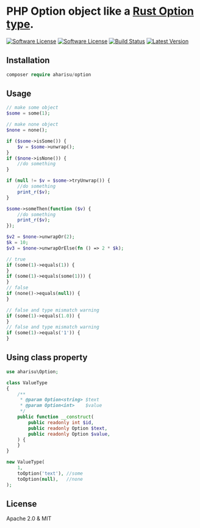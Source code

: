 # PHP Option object like a [Rust Option type](https://doc.rust-lang.org/std/option/enum.Option.html).
<p>
<a href="LICENSE-APACHE"><img src="https://img.shields.io/badge/license-Apache%202.0-brightgreen.svg?style=flat-square" alt="Software License"></img></a>
<a href="LICENSE-MIT2"><img src="https://img.shields.io/badge/license-MIT2-brightgreen.svg?style=flat-square" alt="Software License"></img></a>
<a href="https://github.com/aharisu/php-option/actions"><img src="https://github.com/aharisu/php-option/actions/workflows/tests.yml/badge.svg" alt="Build Status"></img></a>
<a href="https://github.com/aharisu/php-option/releases"><img src="https://img.shields.io/github/release/aharisu/php-option.svg?style=flat-square" alt="Latest Version"></img></a>
</p>

## Installation

```php
composer require aharisu/option
```

## Usage

```php
// make some object
$some = some(1);

// make none object
$none = none();

if ($some->isSome()) {
    $v = $some->unwrap();
}
if ($none->isNone()) {
    //do something
}

if (null != $v = $some->tryUnwrap()) {
    //do something
    print_r($v);
}

$some->someThen(function ($v) {
    //do something
    print_r($v);
});

$v2 = $none->unwrapOr(2);
$k = 10;
$v3 = $none->unwrapOrElse(fn () => 2 * $k);

// true
if (some(1)->equals(1)) {
}
if (some(1)->equals(some(1))) {
}
// false
if (none()->equals(null)) {
}

// false and type mismatch warning
if (some(1)->equals(1.0)) {
}
// false and type mismatch warning
if (some(1)->equals('1')) {
}
```

## Using class property

```php
use aharisu\Option;

class ValueType
{
    /**
     * @param Option<string> $text
     * @param Option<int>    $value
     */
    public function __construct(
        public readonly int $id,
        public readonly Option $text,
        public readonly Option $value,
    ) {
    }
}

new ValueType(
    1,
    toOption('text'), //some
    toOption(null),   //none
);
```

## License

Apache 2.0 & MIT